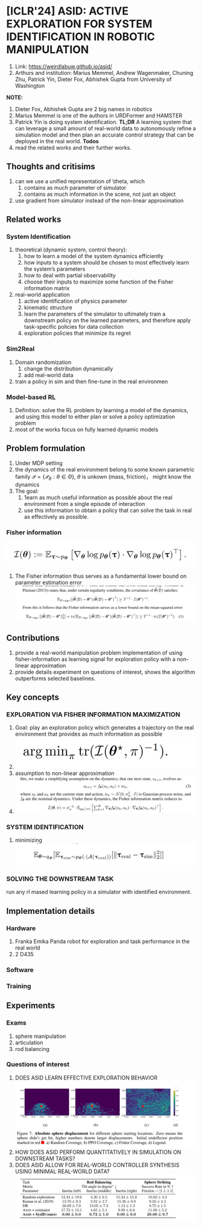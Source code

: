 # [ICLR'24] ASID: ACTIVE EXPLORATION FOR SYSTEM IDENTIFICATION IN ROBOTIC MANIPULATION
1. Link: https://weirdlabuw.github.io/asid/
2. Arthurs and institution: Marius Memmel, Andrew Wagenmaker, Chuning Zhu, Patrick Yin,
Dieter Fox, Abhishek Gupta from University of Washington

**NOTE:**
1. Dieter Fox, Abhishek Gupta are 2 big names in robotics
2. Marius Memmel is one of the authors in URDFormer and HAMSTER
3. Patrick Yin is doing system identification.
**TL;DR**
A learning system that can leverage a small amount of real-world data to autonomously refine a simulation model and then plan an accurate control strategy that can be deployed in the real world.
**Todos**
1. read the related works and their further works.
## Thoughts and critisims
1. can we use a unified representation of \theta, which
   1. contains as much parameter of simulator
   2. contains as much information in the scene, not just an object
2. use gradient from simulator instead of the non-linear approximation
## Related works
### System Identification
1. theoretical (dynamic system, control theory):
   1. how to learn a model of the system dynamics efficiently
   2. how inputs to a system should be chosen to most effectively learn the system’s parameters
   3. how to deal with partial observability
   4. choose their inputs to maximize some function of the Fisher information matrix
2. real-world application
   1. active identification of physics parameter
   2. kinematic structure
   3. learn the parameters of the simulator to ultimately train a downstream policy on the learned parameters, and therefore apply task-specific policies for data collection
   4. exploration policies that minimize its regret
### Sim2Real
1. Domain randomization
   1. change the distribution dynamically
   2. add real-world data
2. train a policy in sim and then fine-tune in the real environmen
### Model-based RL
1. Definition: solve the RL problem by learning a model of the dynamics, and using this model to either plan or solve a policy optimization problem
2. most of the works focus on fully learned dynamic models
## Problem formulation
1. Under MDP setting
2. the dynamics of the real environment belong to some known parametric family $\mathcal{P}  = \{\mathcal{P}_\theta:\theta \in \Theta\}$, $\theta$ is unkown (mass, friction)， might know the dynamics
3. The goal: 
   1. 1earn as much useful information as possible about the real environment from a single episode of interaction
   2. use this information to obtain a policy that can solve the task in real as effectively as possible.
### Fisher information
![alt text](image.png)
1. The Fisher information thus serves as a fundamental lower bound
on parameter estimation error
![alt text](image-1.png)
## Contributions
1. provide a real-world manipulation problem implementation of using fisher-information as learning signal for exploration policy with a non-linear approximation
2. provide details experiment on questions of interest, shows the algorithm outperforms selected baselines.
## Key concepts
###  EXPLORATION VIA FISHER INFORMATION MAXIMIZATION
1. Goal: play an exploration policy which generates a trajectory on the real environment that provides as much information as possible
2. ![alt text](image-2.png)
3. assumption to non-linear approximation
4. ![alt text](image-3.png)
### SYSTEM IDENTIFICATION
1. minimizing ![alt text](image-4.png)
### SOLVING THE DOWNSTREAM TASK
run any rl mased learning policy in a simulator with identified environment.
## Implementation details
### Hardware
1. Franka Emika Panda robot for exploration and task performance in the real world
2. 2 D435
### Software
### Training
## Experiments
### Exams
1. sphere manipulation
2. articulation
3. rod balancing
### Questions of interest
1. DOES ASID LEARN EFFECTIVE EXPLORATION BEHAVIOR
![alt text](image-6.png)
1. HOW DOES ASID PERFORM QUANTITATIVELY IN SIMULATION ON DOWNSTREAM TASKS?
2. DOES ASID ALLOW FOR REAL-WORLD CONTROLLER SYNTHESIS USING MINIMAL REAL-WORLD DATA?
   ![alt text](image-5.png)